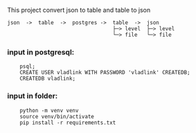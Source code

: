 This project convert json to table and table to json
  
```
json  ->  table  ->  postgres ->  table  ->  json 
                                  ├─> level  ├─> level
                                  └─> file   └─> file
```


### input in postgresql:
        psql;
        CREATE USER vladlink WITH PASSWORD 'vladlink' CREATEDB;
        CREATEDB vladlink;

### input in folder:
        python -m venv venv
        source venv/bin/activate
        pip install -r requirements.txt

